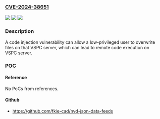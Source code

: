 ### [CVE-2024-38651](https://cve.mitre.org/cgi-bin/cvename.cgi?name=CVE-2024-38651)
![](https://img.shields.io/static/v1?label=Product&message=Veeam%20Service%20Provider%20Console&color=blue)
![](https://img.shields.io/static/v1?label=Version&message=8%20&color=brightgreen)
![](https://img.shields.io/static/v1?label=Vulnerability&message=n%2Fa&color=blue)

### Description

A code injection vulnerability can allow a low-privileged user to overwrite files on that VSPC server, which can lead to remote code execution on VSPC server.

### POC

#### Reference
No PoCs from references.

#### Github
- https://github.com/fkie-cad/nvd-json-data-feeds

